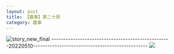 ```yaml
---
layout: post
title: 【趣事】第二十周
category: 趣事
---
```

![story_new_final](http://rh8cub8wq.hd-bkt.clouddn.com/img/story_new_final_0322.png)
--------------------------------------------------20220510------------------------------------------------
![](http://rfbyavrvr.hd-bkt.clouddn.com/img/factors-220510-2.png)
  




